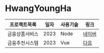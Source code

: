 # HwangYoungHa
 
프로젝트목록 | 일자 | 사용기술 | 링크
--------------|-----|-------- | ----
금융상품서비스 | 2023 | Node | [네이버](www.naver.com)
금융추천시스템 | 2023 | Vue | [다음](daum.net)
